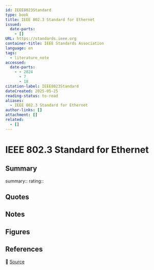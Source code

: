 ```yaml
---
id: IEEE8023Standard
type: book
title: IEEE 802.3 Standard for Ethernet
issued:
  date-parts:
    - []
URL: https://standards.ieee.org
container-title: IEEE Standards Association
language: en
tags:
  - literature_note
accessed:
  date-parts:
    - - 2024
      - 7
      - 18
citation-label: IEEE8023Standard
dateCreated: 2025-05-25
reading-status: to-read
aliases:
  - IEEE 802.3 Standard for Ethernet
author-links: []
attachment: []
related:
  - []
---
```


# IEEE 802.3 Standard for Ethernet

## Summary
summary::
rating::

## Quotes

## Notes

## Figures

## References

🔗 [Source](https://standards.ieee.org)

